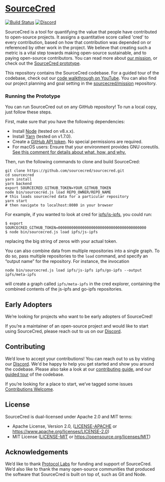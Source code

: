 # [SourceCred](https://sourcecred.io)

[![Build Status](https://circleci.com/gh/sourcecred/sourcecred.svg?style=svg)](https://circleci.com/gh/sourcecred/sourcecred)
[![Discord](https://img.shields.io/discord/453243919774253079.svg)](https://discord.gg/tsBTgc9)

SourceCred is a tool for quantifying the value that people have contributed to
open-source projects. It assigns a quantitative score called 'cred' to every
contribution, based on how that contribution was depended on or referenced by
other work in the project. We believe that creating such a metric is a vital
step towards making open-source sustainable, and to paying open-source
contributors. You can read more about [our mission], or check out the
[SourceCred prototype].

[our mission]: https://github.com/sourcecred/mission/blob/master/overview.md
[SourceCred prototype]: https://sourcecred.io/prototype

This repository contains the SourceCred codebase. For a guided tour of the
codebase, check out our [code walkthrough on YouTube]. You can also find our
project planning and goal setting in the [sourcecred/mission] repository.

[code walkthrough on YouTube]: https://www.youtube.com/watch?v=pt8KawL24wU
[sourcecred/mission]: https://github.com/sourcecred/mission

### Running the Prototype

You can run SourceCred out on any GitHub repository!
To run a local copy, just follow these steps.

First, make sure that you have the following dependencies:

  - Install [Node] (tested on v8.x.x).
  - Install [Yarn] (tested on v1.7.0).
  - Create a [GitHub API token]. No special permissions are required.
  - For macOS users: Ensure that your environment provides GNU
    coreutils. [See this comment for details about what, how, and
    why.][macos-gnu]

[Node]: https://nodejs.org/en/
[Yarn]: https://yarnpkg.com/lang/en/
[GitHub API token]: https://github.com/settings/tokens

[macos-gnu]: https://github.com/sourcecred/sourcecred/issues/698#issuecomment-417202213

Then, run the following commands to clone and build SourceCred:

```
git clone https://github.com/sourcecred/sourcecred.git
cd sourcecred
yarn install
yarn backend
export SOURCECRED_GITHUB_TOKEN=YOUR_GITHUB_TOKEN
node bin/sourcecred.js load REPO_OWNER/REPO_NAME
# this loads sourcecred data for a particular repository
yarn start
# then navigate to localhost:8080 in your browser
```

For example, if you wanted to look at cred for [ipfs/js-ipfs], you could run:

```
$ export SOURCECRED_GITHUB_TOKEN=0000000000000000000000000000000000000000
$ node bin/sourcecred.js load ipfs/js-ipfs
```

replacing the big string of zeros with your actual token.

[ipfs/js-ipfs]: https://github.com/ipfs/js-ipfs

You can also combine data from multiple repositories into a single graph.
To do so, pass multiple repositories to the `load` command, and specify an “output name” for the repository.
For instance, the invocation

```
node bin/sourcecred.js load ipfs/js-ipfs ipfs/go-ipfs --output ipfs/meta-ipfs
```

will create a graph called `ipfs/meta-ipfs` in the cred explorer, containing
the combined contents of the js-ipfs and go-ipfs repositories.

## Early Adopters

We’re looking for projects who want to be early adopters of SourceCred!

If you’re a maintainer of an open-source project and would like to start using
SourceCred, please reach out to us on our [Discord].

## Contributing

We’d love to accept your contributions!
You can reach out to us by visting our [Discord].
We'd be happy to help you get started and show you around the codebase.
Please also take a look at our [contributing guide], and our [guided tour] of
the codebase.

If you’re looking for a place to start, we’ve tagged some issues [Contributions Welcome].

[Discord]: https://discord.gg/tsBTgc9
[contributing guide]: https://github.com/sourcecred/sourcecred/blob/master/CONTRIBUTING.md
[guided tour]: https://www.youtube.com/watch?v=pt8KawL24wU
[Contributions Welcome]: https://github.com/SourceCred/SourceCred/issues?q=is%3Aopen+is%3Aissue+label%3A%22contributions+welcome%22

## License

SourceCred is dual-licensed under Apache 2.0 and MIT terms:

  * Apache License, Version 2.0, ([LICENSE-APACHE](LICENSE-APACHE) or <https://www.apache.org/licenses/LICENSE-2.0>)
  * MIT License ([LICENSE-MIT](LICENSE-MIT) or <https://opensource.org/licenses/MIT>)

## Acknowledgements

We’d like to thank [Protocol Labs] for funding and support of SourceCred.
We’d also like to thank the many open-source communities that produced the software that SourceCred is built on top of, such as Git and Node.

[Protocol Labs]: https://protocol.ai
